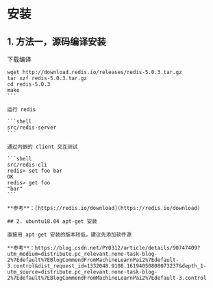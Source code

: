 # 安装

## 1. 方法一，源码编译安装

下载编译

````shell
wget http://download.redis.io/releases/redis-5.0.3.tar.gz
tar xzf redis-5.0.3.tar.gz
cd redis-5.0.3
make
```

运行 redis

```shell
src/redis-server
```

通过内嵌的 client 交互测试

```shell
src/redis-cli
redis> set foo bar
OK
redis> get foo
"bar"
```

**参考**：[https://redis.io/download](https://redis.io/download)

## 2. ubuntu18.04 apt-get 安装

直接用 apt-get 安装的版本较低，建议先添加软件源

**参考**：https://blog.csdn.net/PY0312/article/details/90747409?utm_medium=distribute.pc_relevant.none-task-blog-2%7Edefault%7EBlogCommendFromMachineLearnPai2%7Edefault-3.control&dist_request_id=1332048.9108.16194050808073237&depth_1-utm_source=distribute.pc_relevant.none-task-blog-2%7Edefault%7EBlogCommendFromMachineLearnPai2%7Edefault-3.control